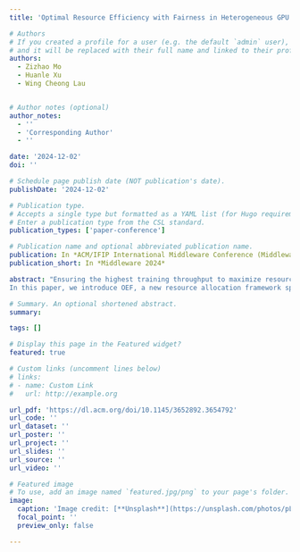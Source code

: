 ```yaml
---
title: 'Optimal Resource Efficiency with Fairness in Heterogeneous GPU Clusters'

# Authors
# If you created a profile for a user (e.g. the default `admin` user), write the username (folder name) here
# and it will be replaced with their full name and linked to their profile.
authors:
  - Zizhao Mo
  - Huanle Xu
  - Wing Cheong Lau


# Author notes (optional)
author_notes:
  - ''
  - 'Corresponding Author'
  - ''

date: '2024-12-02'
doi: ''

# Schedule page publish date (NOT publication's date).
publishDate: '2024-12-02'

# Publication type.
# Accepts a single type but formatted as a YAML list (for Hugo requirements).
# Enter a publication type from the CSL standard.
publication_types: ['paper-conference']

# Publication name and optional abbreviated publication name.
publication: In *ACM/IFIP International Middleware Conference (Middleware) 2024*
publication_short: In *Middleware 2024*

abstract: "Ensuring the highest training throughput to maximize resource efficiency, while maintaining fairness among users, is critical for deep learning (DL) training in heterogeneous GPU clusters. However, current DL schedulers provide only limited fairness properties and suboptimal training throughput, impeding tenants from effectively leveraging heterogeneous resources. The underlying design challenge stems from inherent conflicts between efficiency and fairness properties.
In this paper, we introduce OEF, a new resource allocation framework specifically developed for achieving optimal resource efficiency and ensuring diverse fairness properties in heterogeneous GPU clusters. By integrating resource efficiency and fairness within a global optimization framework, OEF is capable of providing users with maximized overall efficiency, as well as various guarantees of fairness, in both cooperative and non-cooperative environments. We have implemented OEF in a cluster resource manager and conducted large-scale experiments, showing that OEF can improve the overall training throughput by up to 32% while improving fairness compared to state-of-the-art heterogeneity-aware schedulers."

# Summary. An optional shortened abstract.
summary: 

tags: []

# Display this page in the Featured widget?
featured: true

# Custom links (uncomment lines below)
# links:
# - name: Custom Link
#   url: http://example.org

url_pdf: 'https://dl.acm.org/doi/10.1145/3652892.3654792'
url_code: ''
url_dataset: ''
url_poster: ''
url_project: ''
url_slides: ''
url_source: ''
url_video: ''

# Featured image
# To use, add an image named `featured.jpg/png` to your page's folder.
image:
  caption: 'Image credit: [**Unsplash**](https://unsplash.com/photos/pLCdAaMFLTE)'
  focal_point: ''
  preview_only: false

---
```



